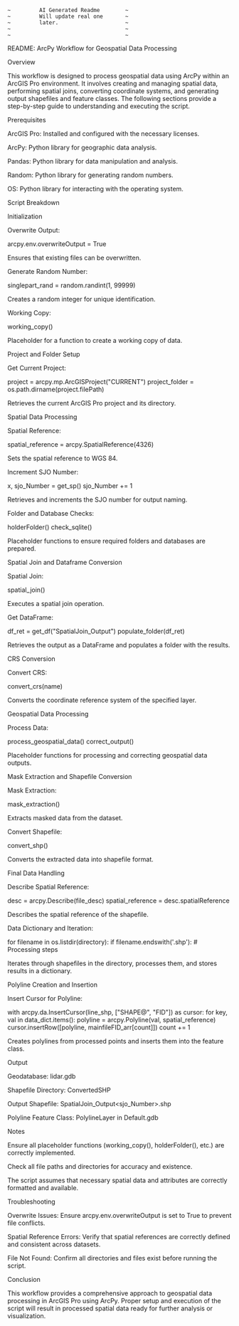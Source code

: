 ~~~~~~~~~~~~~~~~~~~~~~~~~~~~~~~~~~~~~~
~         AI Generated Readme        ~
~         Will update real one       ~
~         later.                     ~
~                                    ~
~                                    ~
~~~~~~~~~~~~~~~~~~~~~~~~~~~~~~~~~~~~~~
README: ArcPy Workflow for Geospatial Data Processing

Overview

This workflow is designed to process geospatial data using ArcPy within an ArcGIS Pro environment. It involves creating and managing spatial data, performing spatial joins, converting coordinate systems, and generating output shapefiles and feature classes. The following sections provide a step-by-step guide to understanding and executing the script.

Prerequisites

ArcGIS Pro: Installed and configured with the necessary licenses.

ArcPy: Python library for geographic data analysis.

Pandas: Python library for data manipulation and analysis.

Random: Python library for generating random numbers.

OS: Python library for interacting with the operating system.

Script Breakdown

Initialization

Overwrite Output:

arcpy.env.overwriteOutput = True

Ensures that existing files can be overwritten.

Generate Random Number:

singlepart_rand = random.randint(1, 99999)

Creates a random integer for unique identification.

Working Copy:

working_copy()

Placeholder for a function to create a working copy of data.

Project and Folder Setup

Get Current Project:

project = arcpy.mp.ArcGISProject("CURRENT")
project_folder = os.path.dirname(project.filePath)

Retrieves the current ArcGIS Pro project and its directory.

Spatial Data Processing

Spatial Reference:

spatial_reference = arcpy.SpatialReference(4326)

Sets the spatial reference to WGS 84.

Increment SJO Number:

x, sjo_Number = get_sp()
sjo_Number += 1

Retrieves and increments the SJO number for output naming.

Folder and Database Checks:

holderFolder()
check_sqlite()

Placeholder functions to ensure required folders and databases are prepared.

Spatial Join and Dataframe Conversion

Spatial Join:

spatial_join()

Executes a spatial join operation.

Get DataFrame:

df_ret = get_df("SpatialJoin_Output")
populate_folder(df_ret)

Retrieves the output as a DataFrame and populates a folder with the results.

CRS Conversion

Convert CRS:

convert_crs(name)

Converts the coordinate reference system of the specified layer.

Geospatial Data Processing

Process Data:

process_geospatial_data()
correct_output()

Placeholder functions for processing and correcting geospatial data outputs.

Mask Extraction and Shapefile Conversion

Mask Extraction:

mask_extraction()

Extracts masked data from the dataset.

Convert Shapefile:

convert_shp()

Converts the extracted data into shapefile format.

Final Data Handling

Describe Spatial Reference:

desc = arcpy.Describe(file_desc)
spatial_reference = desc.spatialReference

Describes the spatial reference of the shapefile.

Data Dictionary and Iteration:

for filename in os.listdir(directory):
    if filename.endswith('.shp'):
        # Processing steps

Iterates through shapefiles in the directory, processes them, and stores results in a dictionary.

Polyline Creation and Insertion

Insert Cursor for Polyline:

with arcpy.da.InsertCursor(line_shp, ["SHAPE@", "FID"]) as cursor:
    for key, val in data_dict.items():
        polyline = arcpy.Polyline(val, spatial_reference)
        cursor.insertRow([polyline, mainfileFID_arr[count]])
        count += 1

Creates polylines from processed points and inserts them into the feature class.

Output

Geodatabase: lidar.gdb

Shapefile Directory: ConvertedSHP

Output Shapefile: SpatialJoin_Output<sjo_Number>.shp

Polyline Feature Class: PolylineLayer in Default.gdb

Notes

Ensure all placeholder functions (working_copy(), holderFolder(), etc.) are correctly implemented.

Check all file paths and directories for accuracy and existence.

The script assumes that necessary spatial data and attributes are correctly formatted and available.

Troubleshooting

Overwrite Issues: Ensure arcpy.env.overwriteOutput is set to True to prevent file conflicts.

Spatial Reference Errors: Verify that spatial references are correctly defined and consistent across datasets.

File Not Found: Confirm all directories and files exist before running the script.

Conclusion

This workflow provides a comprehensive approach to geospatial data processing in ArcGIS Pro using ArcPy. Proper setup and execution of the script will result in processed spatial data ready for further analysis or visualization.
